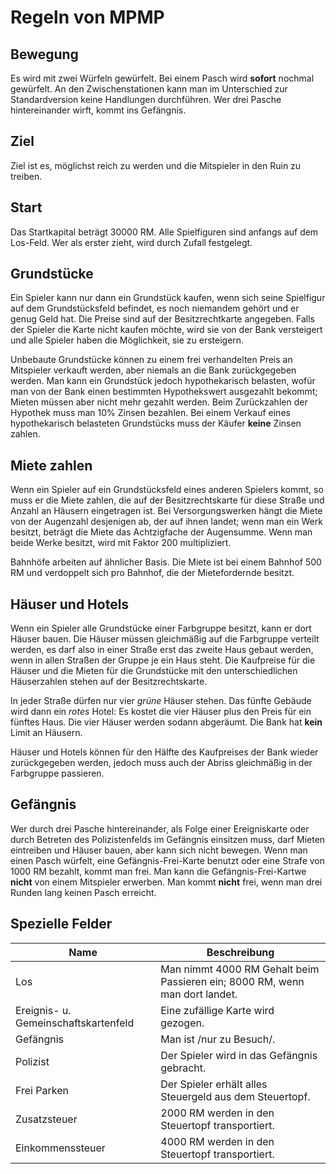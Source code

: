 Regeln von MPMP
===============

Bewegung
--------

Es wird mit zwei Würfeln gewürfelt. Bei einem Pasch wird **sofort** nochmal gewürfelt.
An den Zwischenstationen kann man im Unterschied zur Standardversion keine Handlungen
durchführen. Wer drei Pasche hintereinander wirft, kommt ins Gefängnis.


Ziel
----

Ziel ist es, möglichst reich zu werden und die Mitspieler in den Ruin zu treiben.

Start
-----

Das Startkapital beträgt 30000 RM. Alle Spielfiguren sind anfangs auf dem Los-Feld.
Wer als erster zieht, wird durch Zufall festgelegt.


Grundstücke
-----------

Ein Spieler kann nur dann ein Grundstück kaufen, wenn sich seine Spielfigur auf dem
Grundstücksfeld befindet, es noch niemandem gehört und er genug Geld hat. Die Preise
sind auf der Besitzrechtkarte angegeben. Falls der Spieler die Karte nicht kaufen
möchte, wird sie von der Bank versteigert und alle Spieler haben die Möglichkeit,
sie zu ersteigern.

Unbebaute Grundstücke können zu einem frei verhandelten Preis an Mitspieler verkauft
werden, aber niemals an die Bank zurückgegeben werden. Man kann ein Grundstück jedoch
hypothekarisch belasten, wofür man von der Bank einen bestimmten Hypothekswert
ausgezahlt bekommt; Mieten müssen aber nicht mehr gezahlt werden. Beim Zurückzahlen
der Hypothek muss man 10% Zinsen bezahlen. Bei einem Verkauf eines hypothekarisch
belasteten Grundstücks muss der Käufer **keine** Zinsen zahlen.


Miete zahlen
------------

Wenn ein Spieler auf ein Grundstücksfeld eines anderen Spielers kommt, so muss er die
Miete zahlen, die auf der Besitzrechtskarte für diese Straße und Anzahl an Häusern
eingetragen ist. Bei Versorgungswerken hängt die Miete von der Augenzahl desjenigen
ab, der auf ihnen landet; wenn man ein Werk besitzt, beträgt die Miete das Achtzigfache
der Augensumme. Wenn man beide Werke besitzt, wird mit Faktor 200 multipliziert.

Bahnhöfe arbeiten auf ähnlicher Basis. Die Miete ist bei einem Bahnhof 500 RM und
verdoppelt sich pro Bahnhof, die der Mietefordernde besitzt. 


Häuser und Hotels
-----------------

Wenn ein Spieler alle Grundstücke einer Farbgruppe besitzt, kann er dort Häuser bauen.
Die Häuser müssen gleichmäßig auf die Farbgruppe verteilt werden, es darf also in einer
Straße erst das zweite Haus gebaut werden, wenn in allen Straßen der Gruppe je ein Haus
steht. Die Kaufpreise für die Häuser und die Mieten für die Grundstücke mit den
unterschiedlichen Häuserzahlen stehen auf der Besitzrechtskarte.

In jeder Straße dürfen nur vier *grüne* Häuser stehen. Das fünfte Gebäude wird dann ein
*rotes* Hotel: Es kostet die vier Häuser plus den Preis für ein fünftes Haus. Die vier
Häuser werden sodann abgeräumt. Die Bank hat **kein** Limit an Häusern.

Häuser und Hotels können für den Hälfte des Kaufpreises der Bank wieder zurückgegeben
werden, jedoch muss auch der Abriss gleichmäßig in der Farbgruppe passieren.


Gefängnis
---------

Wer durch drei Pasche hintereinander, als Folge einer Ereigniskarte oder durch Betreten des
Polizistenfelds im Gefängnis einsitzen muss, darf Mieten eintreiben und Häuser bauen, aber
kann sich nicht bewegen. Wenn man einen Pasch würfelt, eine Gefängnis-Frei-Karte benutzt oder
eine Strafe von 1000 RM bezahlt, kommt man frei. Man kann die Gefängnis-Frei-Kartwe **nicht**
von einem Mitspieler erwerben. Man kommt **nicht** frei, wenn man drei Runden lang keinen Pasch
erreicht.


Spezielle Felder
----------------

Name                                 | Beschreibung
-------------------------------------|----------------------------------------------------------------------------
Los                                  | Man nimmt 4000 RM Gehalt beim Passieren ein; 8000 RM, wenn man dort landet.
Ereignis- u. Gemeinschaftskartenfeld | Eine zufällige Karte wird gezogen.
Gefängnis                            | Man ist /nur zu Besuch/.
Polizist                             | Der Spieler wird in das Gefängnis gebracht.
Frei Parken                          | Der Spieler erhält alles Steuergeld aus dem Steuertopf.
Zusatzsteuer                         | 2000 RM werden in den Steuertopf transportiert.
Einkommenssteuer                     | 4000 RM werden in den Steuertopf transportiert.
